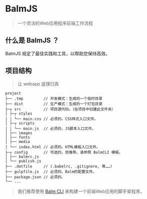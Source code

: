 # BalmJS
> 一个灵活的Web应用程序前端工作流程

## 什么是 BalmJS ？

BalmJS 规定了最佳实践和工具，以帮助您保持高效。

## 项目结构
> 让 webapp 返璞归真

```
project
├── .tmp         // 开发模式：生成的一个临时目录
├── dist         // 生产模式：生成的一个打包目录
├─┬ src          // 项目源代码。（在项目中创建此文件夹）
│ ├─┬ styles
│ │ └── main.css // 必须的。CSS样式入口文件。
│ ├─┬ scripts
│ │ └── main.js  // 必须的。JS脚本入口文件。
│ ├── images
│ ├── fonts
│ ├── media
│ └── index.html // 必须的。HTML模板入口文件。
├─┬ config       // 可选的。但推荐。请参照 BalmCLI 模板。
│ ├── balmrc.js
│ └── publish.js
├── .dotfile     // (.babelrc, .gitignore, 等……)
├── gulpfile.js  // 必须的。Balm的配置文件。
├── package.json // 必须的。
└── ...
```

> 我们推荐使用 [Balm CLI](https://github.com/balmjs/balm-cli) 来构建一个前端Web应用的脚手架程序。
